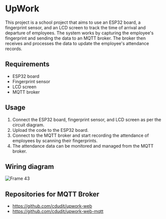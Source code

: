 # UpWork

This project is a school project that aims to use an ESP32 board, a fingerprint sensor, and an LCD screen to track the time of arrival and departure of employees. The system works by capturing the employee's fingerprint and sending the data to an MQTT broker. The broker then receives and processes the data to update the employee's attendance records.

## Requirements

 - ESP32 board
 - Fingerprint sensor
 - LCD screen
 - MQTT broker

## Usage

 1. Connect the ESP32 board, fingerprint sensor, and LCD screen as per the circuit diagram.
 2. Upload the code to the ESP32 board.
 3. Connect to the MQTT broker and start recording the attendance of employees by scanning their fingerprints.
 4. The attendance data can be monitored and managed from the MQTT broker.

## Wiring diagram

![Frame 43](https://user-images.githubusercontent.com/92107731/216539933-ebe31b1b-1e2b-46ee-9774-5ed7f074714b.png)

## Repositories for MQTT Broker

 - https://github.com/cdudit/upwork-web
 - https://github.com/cdudit/upwork-web-mqtt



